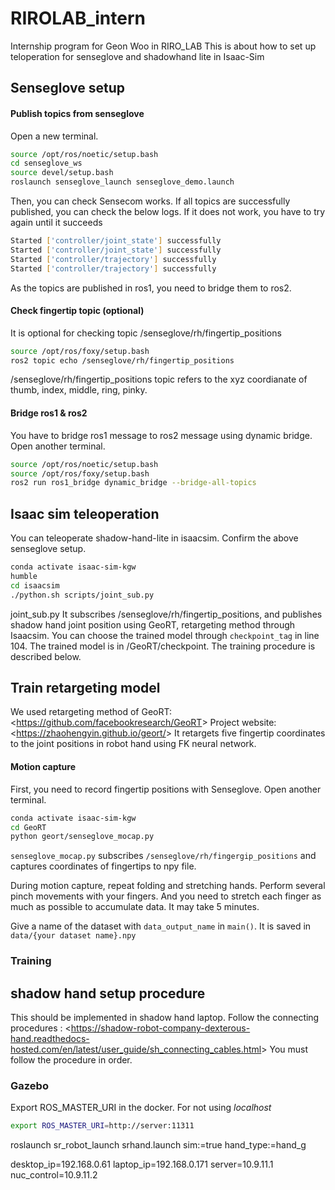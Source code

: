 # RIROLAB_intern
Internship program for Geon Woo in RIRO_LAB
This is about how to set up teloperation for senseglove and shadowhand lite in Isaac-Sim

## Senseglove setup

#### Publish topics from senseglove
Open a new terminal.

```bash
source /opt/ros/noetic/setup.bash
cd senseglove_ws
source devel/setup.bash
roslaunch senseglove_launch senseglove_demo.launch
```

Then, you can check Sensecom works. If all topics are successfully published, you can check the below logs. If it does not work, you have to try again until it succeeds
```bash
Started ['controller/joint_state'] successfully
Started ['controller/joint_state'] successfully
Started ['controller/trajectory'] successfully
Started ['controller/trajectory'] successfully
```
As the topics are published in ros1, you need to bridge them to ros2.

#### Check fingertip topic (optional)
It is optional for checking topic /senseglove/rh/fingertip_positions

```bash
source /opt/ros/foxy/setup.bash
ros2 topic echo /senseglove/rh/fingertip_positions
```

/senseglove/rh/fingertip_positions topic refers to the xyz coordianate of thumb, index, middle, ring, pinky.

#### Bridge ros1 & ros2
You have to bridge ros1 message to ros2 message using dynamic bridge.
Open another terminal.

```bash
source /opt/ros/noetic/setup.bash
source /opt/ros/foxy/setup.bash
ros2 run ros1_bridge dynamic_bridge --bridge-all-topics
```

## Isaac sim teleoperation
You can teleoperate shadow-hand-lite in isaacsim.
Confirm the above senseglove setup.

```bash
conda activate isaac-sim-kgw
humble
cd isaacsim
./python.sh scripts/joint_sub.py
```

joint_sub.py
It subscribes /senseglove/rh/fingertip_positions, and publishes shadow hand joint position using GeoRT, retargeting method through Isaacsim.
You can choose the trained model through ```checkpoint_tag``` in line 104. 
The trained model is in /GeoRT/checkpoint.
The training procedure is described below.

## Train retargeting model
We used retargeting method of GeoRT: <<https://github.com/facebookresearch/GeoRT>>
Project website: <<https://zhaohengyin.github.io/geort/>>
It retargets five fingertip coordinates to the joint positions in robot hand using FK neural network.

#### Motion capture
First, you need to record fingertip positions with Senseglove.
Open another terminal.

```bash
conda activate isaac-sim-kgw
cd GeoRT
python geort/senseglove_mocap.py
```
```senseglove_mocap.py``` subscribes ```/senseglove/rh/fingergip_positions``` and captures coordinates of fingertips to npy file. 

During motion capture, repeat folding and stretching hands. Perform several pinch movements with your fingers.  And you need to stretch each finger as much as possible to accumulate data.
It may take 5 minutes. 

Give a name of the dataset with  ```data_output_name``` in ```main()```.
It is saved in ```data/{your dataset name}.npy```

### Training

## shadow hand setup procedure
This should be implemented in shadow hand laptop. 
Follow the connecting procedures : <<https://shadow-robot-company-dexterous-hand.readthedocs-hosted.com/en/latest/user_guide/sh_connecting_cables.html>>
You must follow the procedure in order. 


### Gazebo
Export ROS_MASTER_URI in the docker. For not using *localhost*

```bash
export ROS_MASTER_URI=http://server:11311
```

roslaunch sr_robot_launch srhand.launch sim:=true hand_type:=hand_g

desktop_ip=192.168.0.61 
laptop_ip=192.168.0.171
server=10.9.11.1
nuc_control=10.9.11.2

